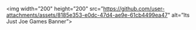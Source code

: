 <p align=”center”>

<img width=”200" height=”200" src=”https://github.com/user-attachments/assets/8185e353-e0dc-47d4-ae9e-61cb4499ea47" alt=”Its Just Joe Games Banner”>

</p>

